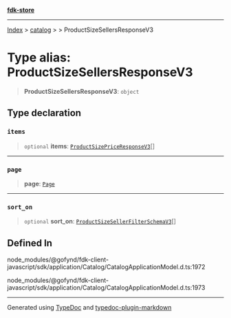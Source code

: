 [**fdk-store**](../../../README.md)
***

[Index](../../../API.md) > [catalog](../../README.md) > [<internal>](../README.md) > ProductSizeSellersResponseV3

# Type alias: ProductSizeSellersResponseV3

> **ProductSizeSellersResponseV3**: `object`

## Type declaration

### `items`

> `optional` **items**: [`ProductSizePriceResponseV3`](type-alias.ProductSizePriceResponseV3.md)[]

***

### `page`

> **page**: [`Page`](../../../brands/internal_/type-aliases/type-alias.Page.md)

***

### `sort_on`

> `optional` **sort\_on**: [`ProductSizeSellerFilterSchemaV3`](type-alias.ProductSizeSellerFilterSchemaV3.md)[]

## Defined In

node\_modules/@gofynd/fdk-client-javascript/sdk/application/Catalog/CatalogApplicationModel.d.ts:1972

node\_modules/@gofynd/fdk-client-javascript/sdk/application/Catalog/CatalogApplicationModel.d.ts:1973

***
Generated using [TypeDoc](https://typedoc.org/) and [typedoc-plugin-markdown](https://www.npmjs.com/package/typedoc-plugin-markdown)
